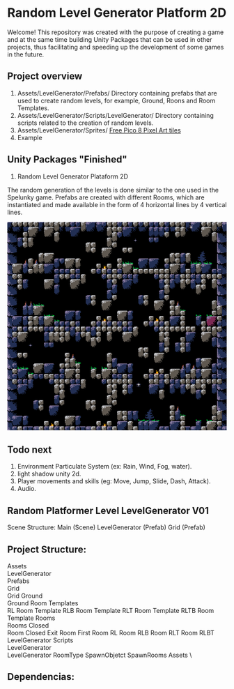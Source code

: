 # Random Level Generator Platform 2D

Welcome! This repository was created with the purpose of creating a game and at the same time building Unity Packages that can be used in other projects, thus facilitating and speeding up the development of some games in the future.

## Project overview

1. Assets/LevelGenerator/Prefabs/ Directory containing prefabs that are used to create random levels, for example, Ground, Roons and Room Templates.
2. Assets/LevelGenerator/Scripts/LevelGenerator/ Directory containing scripts related to the creation of random levels.
3. Assets/LevelGenerator/Sprites/ [Free Pico 8 Pixel Art tiles](https://s4m-ur4i.itch.io/pico-8-pixelart-free-tiles)
4. Example

## Unity Packages "Finished"

1. Random Level Generator Plataform 2D

The random generation of the levels is done similar to the one used in the Spelunky game. Prefabs are created with different Rooms, which are instantiated and made available in the form of 4 horizontal lines by 4 vertical lines. 
    
   ![Scene](Random-Level-Generator-02.gif)
    
## Todo next

1. Environment Particulate System  (ex: Rain, Wind, Fog, water).
2. light shadow unity 2d.
3. Player movements and skills (eg: Move, Jump, Slide, Dash, Attack).
4. Audio.


## Random Platformer Level LevelGenerator V01

Scene Structure:
Main (Scene)
    LevelGenerator (Prefab)
    Grid (Prefab)
    

## Project Structure:
Assets \
    LevelGenerator \
        Prefabs \
            Grid \
                Grid
            Ground \
                Ground
            Room Templates \
                RL Room Template
                RLB Room Template
                RLT Room Template
                RLTB Room Template
            Rooms \
                Rooms Closed \
                    Room Closed
                Exit
                Room First
                Room RL
                Room RLB
                Room RLT
                Room RLBT
            LevelGenerator
        Scripts \
            LevelGenerator \
                LevelGenerator
                RoomType
                SpawnObjetct
                SpawnRooms
        Assets \

## Dependencias: 

